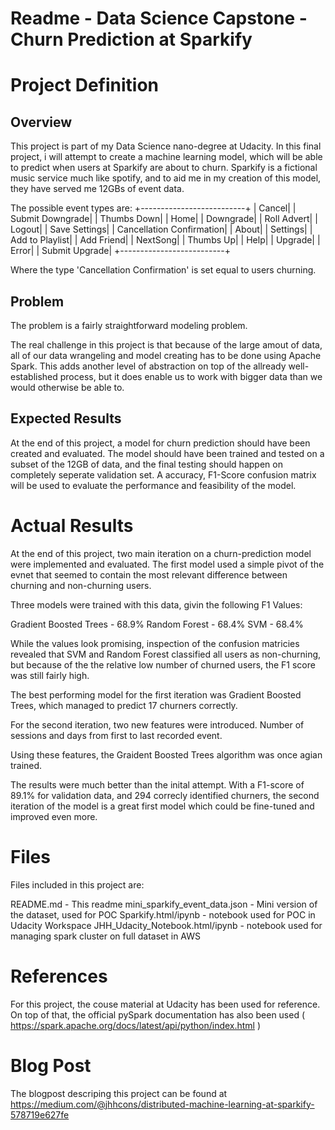 # Readme - Data Science Capstone - Churn Prediction at Sparkify

# Project Definition

## Overview

This project is part of my Data Science nano-degree at Udacity. In this final project, i will attempt to create a machine learning model, which will be able to predict when users at Sparkify are about to churn. Sparkify is a fictional music service much like spotify, and to aid me in my creation of this model, they have served me 12GBs of event data.

The possible event types are:
+--------------------------+
|                    Cancel|
|          Submit Downgrade|
|               Thumbs Down|
|                      Home|
|                 Downgrade|
|               Roll Advert|
|                    Logout|
|             Save Settings|
| Cancellation Confirmation|
|                     About|
|                  Settings|
|           Add to Playlist|
|                Add Friend|
|                  NextSong|
|                 Thumbs Up|
|                      Help|
|                   Upgrade|
|                     Error|
|            Submit Upgrade|
+--------------------------+

Where the type 'Cancellation Confirmation' is set equal to users churning.


## Problem

The problem is a fairly straightforward modeling problem. 

The real challenge in this project is that because of the large amout of data, all of our data wrangeling and model creating has to be done using Apache Spark. This adds another level of abstraction on top of the allready well-established process, but it does enable us to work with bigger data than we would otherwise be able to.

## Expected Results

At the end of this project, a model for churn prediction should have been created and evaluated. The model should have been trained and tested on a subset of the 12GB of data, and the final testing should happen on completely seperate validation set. A accuracy, F1-Score confusion matrix will be used to evaluate the performance and feasibility of the model.

# Actual Results

At the end of this project, two main iteration on a churn-prediction model were implemented and evaluated. The first model
used a simple pivot of the evnet that seemed to contain the most relevant difference between churning and non-churning users. 

Three models were trained with this data, givin the following F1 Values:

Gradient Boosted Trees - 68.9%
Random Forest - 68.4%
SVM - 68.4%

While the values look promising, inspection of the confusion matricies revealed that SVM and Random Forest classified all users as non-churning, but because of the the relative low number of churned users, the F1 score was still fairly high.

The best performing model for the first iteration was Gradient Boosted Trees, which managed to predict 17 churners correctly.

For the second iteration, two new features were introduced. Number of sessions and days from first to last recorded event.

Using these features, the Graident Boosted Trees algorithm was once agian trained.

The results were much better than the inital attempt. With a F1-score of 89.1% for validation data, and 294 correcly identified churners, the second iteration of the model is a great first model which could be fine-tuned and improved even more.

# Files
Files included in this project are:

README.md - This readme
mini_sparkify_event_data.json - Mini version of the dataset, used for POC
Sparkify.html/ipynb - notebook used for POC in Udacity Workspace
JHH_Udacity_Notebook.html/ipynb - notebook used for managing spark cluster on full dataset in AWS

# References

For this project, the couse material at Udacity has been used for reference. On top of that, the official pySpark documentation has also been used ( https://spark.apache.org/docs/latest/api/python/index.html )


# Blog Post

The blogpost descriping this project can be found at https://medium.com/@jhhcons/distributed-machine-learning-at-sparkify-578719e627fe

